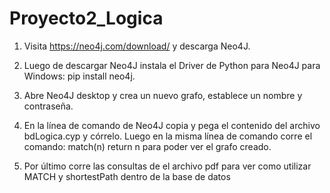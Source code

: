 # Proyecto2_Logica
1. Visita https://neo4j.com/download/ y descarga Neo4J.

2. Luego de descargar Neo4J instala el Driver de Python para Neo4J para Windows: pip install neo4j.

3. Abre Neo4J desktop y crea un nuevo grafo, establece un nombre y contraseña.

4. En la línea de comando de Neo4J copia y pega el contenido del archivo bdLogica.cyp y córrelo. Luego en la misma línea de comando corre el comando: match(n) return n
para poder ver el grafo creado.

5. Por último corre las consultas de el archivo pdf para ver como utilizar MATCH y shortestPath dentro de la base de datos
